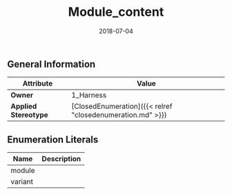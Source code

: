 ﻿---
title: Module_content
toc: false
type: specs
date: "2018-07-04"
draft: false
specification: KBL
version: 2.5
documentType: "Recommendation"
elementType: Class
classes:
  - Module_content
menu_name: kbl-2.5
---

## General Information

| Attribute               | Value |
|-------------------------|-------|
| **Owner**               | 1_Harness |
| **Applied Stereotype**  | [ClosedEnumeration]({{< relref "closedenumeration.md" >}})<br/>  |

## Enumeration Literals
| Name          | **Description** |
|---------------|-----------------|
| module |  |
| variant |  |
